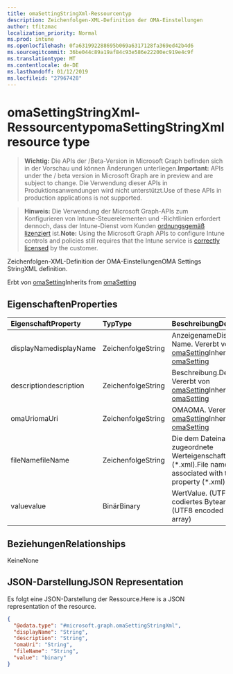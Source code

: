 ```yaml
---
title: omaSettingStringXml-Ressourcentyp
description: Zeichenfolgen-XML-Definition der OMA-Einstellungen
author: tfitzmac
localization_priority: Normal
ms.prod: intune
ms.openlocfilehash: 0fa631992288695b069a6317128fa369ed42b4d6
ms.sourcegitcommit: 36be044c89a19af84c93e586e22200ec919e4c9f
ms.translationtype: MT
ms.contentlocale: de-DE
ms.lasthandoff: 01/12/2019
ms.locfileid: "27967428"
---
```

# <a name="omasettingstringxml-resource-type"></a><span data-ttu-id="b914a-103">omaSettingStringXml-Ressourcentyp</span><span class="sxs-lookup"><span data-stu-id="b914a-103">omaSettingStringXml resource type</span></span>

> <span data-ttu-id="b914a-104">**Wichtig:** Die APIs der /Beta-Version in Microsoft Graph befinden sich in der Vorschau und können Änderungen unterliegen.</span><span class="sxs-lookup"><span data-stu-id="b914a-104">**Important:** APIs under the / beta version in Microsoft Graph are in preview and are subject to change.</span></span> <span data-ttu-id="b914a-105">Die Verwendung dieser APIs in Produktionsanwendungen wird nicht unterstützt.</span><span class="sxs-lookup"><span data-stu-id="b914a-105">Use of these APIs in production applications is not supported.</span></span>

> <span data-ttu-id="b914a-106">**Hinweis:** Die Verwendung der Microsoft Graph-APIs zum Konfigurieren von Intune-Steuerelementen und -Richtlinien erfordert dennoch, dass der Intune-Dienst vom Kunden [ordnungsgemäß lizenziert](https://go.microsoft.com/fwlink/?linkid=839381) ist.</span><span class="sxs-lookup"><span data-stu-id="b914a-106">**Note:** Using the Microsoft Graph APIs to configure Intune controls and policies still requires that the Intune service is [correctly licensed](https://go.microsoft.com/fwlink/?linkid=839381) by the customer.</span></span>

<span data-ttu-id="b914a-107">Zeichenfolgen-XML-Definition der OMA-Einstellungen</span><span class="sxs-lookup"><span data-stu-id="b914a-107">OMA Settings StringXML definition.</span></span>

<span data-ttu-id="b914a-108">Erbt von [omaSetting](../resources/intune-deviceconfig-omasetting.md)</span><span class="sxs-lookup"><span data-stu-id="b914a-108">Inherits from [omaSetting](../resources/intune-deviceconfig-omasetting.md)</span></span>

## <a name="properties"></a><span data-ttu-id="b914a-109">Eigenschaften</span><span class="sxs-lookup"><span data-stu-id="b914a-109">Properties</span></span>
|<span data-ttu-id="b914a-110">Eigenschaft</span><span class="sxs-lookup"><span data-stu-id="b914a-110">Property</span></span>|<span data-ttu-id="b914a-111">Typ</span><span class="sxs-lookup"><span data-stu-id="b914a-111">Type</span></span>|<span data-ttu-id="b914a-112">Beschreibung</span><span class="sxs-lookup"><span data-stu-id="b914a-112">Description</span></span>|
|:---|:---|:---|
|<span data-ttu-id="b914a-113">displayName</span><span class="sxs-lookup"><span data-stu-id="b914a-113">displayName</span></span>|<span data-ttu-id="b914a-114">Zeichenfolge</span><span class="sxs-lookup"><span data-stu-id="b914a-114">String</span></span>|<span data-ttu-id="b914a-115">Anzeigename</span><span class="sxs-lookup"><span data-stu-id="b914a-115">Display Name.</span></span> <span data-ttu-id="b914a-116">Vererbt von [omaSetting](../resources/intune-deviceconfig-omasetting.md)</span><span class="sxs-lookup"><span data-stu-id="b914a-116">Inherited from [omaSetting](../resources/intune-deviceconfig-omasetting.md)</span></span>|
|<span data-ttu-id="b914a-117">description</span><span class="sxs-lookup"><span data-stu-id="b914a-117">description</span></span>|<span data-ttu-id="b914a-118">Zeichenfolge</span><span class="sxs-lookup"><span data-stu-id="b914a-118">String</span></span>|<span data-ttu-id="b914a-119">Beschreibung.</span><span class="sxs-lookup"><span data-stu-id="b914a-119">Description.</span></span> <span data-ttu-id="b914a-120">Vererbt von [omaSetting](../resources/intune-deviceconfig-omasetting.md)</span><span class="sxs-lookup"><span data-stu-id="b914a-120">Inherited from [omaSetting](../resources/intune-deviceconfig-omasetting.md)</span></span>|
|<span data-ttu-id="b914a-121">omaUri</span><span class="sxs-lookup"><span data-stu-id="b914a-121">omaUri</span></span>|<span data-ttu-id="b914a-122">Zeichenfolge</span><span class="sxs-lookup"><span data-stu-id="b914a-122">String</span></span>|<span data-ttu-id="b914a-123">OMA</span><span class="sxs-lookup"><span data-stu-id="b914a-123">OMA.</span></span> <span data-ttu-id="b914a-124">Vererbt von [omaSetting](../resources/intune-deviceconfig-omasetting.md)</span><span class="sxs-lookup"><span data-stu-id="b914a-124">Inherited from [omaSetting](../resources/intune-deviceconfig-omasetting.md)</span></span>|
|<span data-ttu-id="b914a-125">fileName</span><span class="sxs-lookup"><span data-stu-id="b914a-125">fileName</span></span>|<span data-ttu-id="b914a-126">Zeichenfolge</span><span class="sxs-lookup"><span data-stu-id="b914a-126">String</span></span>|<span data-ttu-id="b914a-127">Die dem Dateinamen zugeordnete Werteigenschaft (\*.xml).</span><span class="sxs-lookup"><span data-stu-id="b914a-127">File name associated with the Value property (\*.xml).</span></span>|
|<span data-ttu-id="b914a-128">value</span><span class="sxs-lookup"><span data-stu-id="b914a-128">value</span></span>|<span data-ttu-id="b914a-129">Binär</span><span class="sxs-lookup"><span data-stu-id="b914a-129">Binary</span></span>|<span data-ttu-id="b914a-130">Wert</span><span class="sxs-lookup"><span data-stu-id="b914a-130">Value.</span></span> <span data-ttu-id="b914a-131">(UTF8-codiertes Bytearray)</span><span class="sxs-lookup"><span data-stu-id="b914a-131">(UTF8 encoded byte array)</span></span>|

## <a name="relationships"></a><span data-ttu-id="b914a-132">Beziehungen</span><span class="sxs-lookup"><span data-stu-id="b914a-132">Relationships</span></span>
<span data-ttu-id="b914a-133">Keine</span><span class="sxs-lookup"><span data-stu-id="b914a-133">None</span></span>
## <a name="json-representation"></a><span data-ttu-id="b914a-134">JSON-Darstellung</span><span class="sxs-lookup"><span data-stu-id="b914a-134">JSON Representation</span></span>
<span data-ttu-id="b914a-135">Es folgt eine JSON-Darstellung der Ressource.</span><span class="sxs-lookup"><span data-stu-id="b914a-135">Here is a JSON representation of the resource.</span></span>
<!-- {
  "blockType": "resource",
  "@odata.type": "microsoft.graph.omaSettingStringXml"
}
-->
``` json
{
  "@odata.type": "#microsoft.graph.omaSettingStringXml",
  "displayName": "String",
  "description": "String",
  "omaUri": "String",
  "fileName": "String",
  "value": "binary"
}
```





